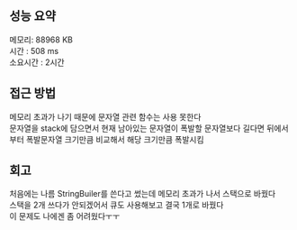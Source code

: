 
## 성능 요약
메모리: 88968 KB  
시간 : 508 ms  
소요시간 : 2시간  


## 접근 방법
메모리 초과가 나기 때문에 문자열 관련 함수는 사용 못한다  
문자열을 stack에 담으면서 현재 남아있는 문자열이 폭발할 문자열보다 길다면 뒤에서부터 폭발문자열 크기만큼 비교해서 해당 크기만큼 폭발시킴  


## 회고
처음에는 나름 StringBuiler를 쓴다고 썼는데 메모리 초과가 나서 스택으로 바꿨다  
스택을 2개 쓰다가 안되겠어서 큐도 사용해보고 결국 1개로 바꿨다  
이 문제도 나에겐 좀 어려웠다ㅜㅜ   
